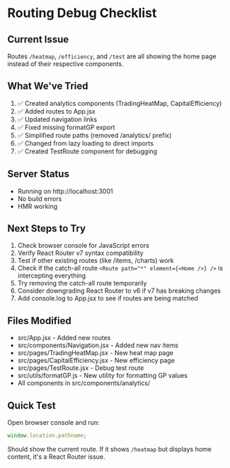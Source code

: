 # Routing Debug Checklist

## Current Issue

Routes `/heatmap`, `/efficiency`, and `/test` are all showing the home page
instead of their respective components.

## What We've Tried

1. ✅ Created analytics components (TradingHeatMap, CapitalEfficiency)
2. ✅ Added routes to App.jsx
3. ✅ Updated navigation links
4. ✅ Fixed missing formatGP export
5. ✅ Simplified route paths (removed /analytics/ prefix)
6. ✅ Changed from lazy loading to direct imports
7. ✅ Created TestRoute component for debugging

## Server Status

- Running on http://localhost:3001
- No build errors
- HMR working

## Next Steps to Try

1. Check browser console for JavaScript errors
2. Verify React Router v7 syntax compatibility
3. Test if other existing routes (like /items, /charts) work
4. Check if the catch-all route `<Route path="*" element={<Home />} />` is
   intercepting everything
5. Try removing the catch-all route temporarily
6. Consider downgrading React Router to v6 if v7 has breaking changes
7. Add console.log to App.jsx to see if routes are being matched

## Files Modified

- src/App.jsx - Added new routes
- src/components/Navigation.jsx - Added new nav items
- src/pages/TradingHeatMap.jsx - New heat map page
- src/pages/CapitalEfficiency.jsx - New efficiency page
- src/pages/TestRoute.jsx - Debug test route
- src/utils/formatGP.js - New utility for formatting GP values
- All components in src/components/analytics/

## Quick Test

Open browser console and run:

```javascript
window.location.pathname;
```

Should show the current route. If it shows `/heatmap` but displays home content,
it's a React Router issue.
